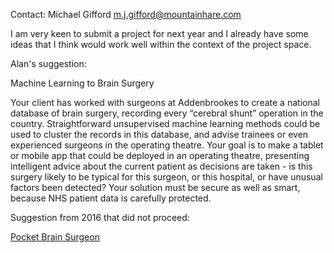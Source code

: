 Contact: Michael Gifford <m.j.gifford@mountainhare.com>

I am very keen to submit a project for next year and I already have some
ideas that I think would work well within the context of the project
space.

Alan's suggestion:

Machine Learning to Brain Surgery

Your client has worked with surgeons at Addenbrookes to create a
national database of brain surgery, recording every “cerebral shunt”
operation in the country. Straightforward unsupervised machine learning
methods could be used to cluster the records in this database, and
advise trainees or even experienced surgeons in the operating theatre.
Your goal is to make a tablet or mobile app that could be deployed in an
operating theatre, presenting intelligent advice about the current
patient as decisions are taken - is this surgery likely to be typical
for this surgeon, or this hospital, or have unusual factors been
detected? Your solution must be secure as well as smart, because NHS
patient data is carefully protected.

Suggestion from 2016 that did not proceed:

[Pocket Brain Surgeon](Pocket_Brain_Surgeon "wikilink")